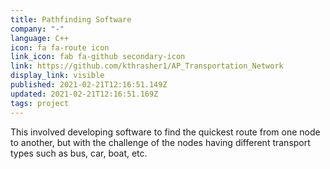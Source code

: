 ```yaml
---
title: Pathfinding Software
company: "-"
language: C++
icon: fa fa-route icon
link_icon: fab fa-github secondary-icon
link: https://github.com/kthrasher1/AP_Transportation_Network
display_link: visible
published: 2021-02-21T12:16:51.149Z
updated: 2021-02-21T12:16:51.169Z
tags: project
---
```


This involved developing software to find the quickest route from one node to another, but
with the challenge of the nodes having different transport types such as bus, car, boat,
etc.